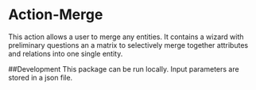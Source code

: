 # Action-Merge
This action allows a user to merge any entities. It contains a wizard with preliminary questions an a matrix to
selectively merge together attributes and relations into one single entity.

##Development
This package can be run locally. Input parameters are stored in a json file.

